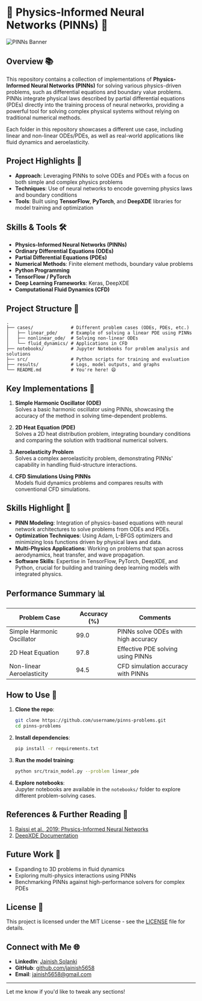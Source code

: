 # 🔬 Physics-Informed Neural Networks (PINNs) 🧠

![PINNs Banner](https://raw.githubusercontent.com/PINNs-banner/main/logo.png)

## Overview 📚

This repository contains a collection of implementations of **Physics-Informed Neural Networks (PINNs)** for solving various physics-driven problems, such as differential equations and boundary value problems. PINNs integrate physical laws described by partial differential equations (PDEs) directly into the training process of neural networks, providing a powerful tool for solving complex physical systems without relying on traditional numerical methods.

Each folder in this repository showcases a different use case, including linear and non-linear ODEs/PDEs, as well as real-world applications like fluid dynamics and aeroelasticity.

## Project Highlights 🚀

- **Approach**: Leveraging PINNs to solve ODEs and PDEs with a focus on both simple and complex physics problems
- **Techniques**: Use of neural networks to encode governing physics laws and boundary conditions
- **Tools**: Built using **TensorFlow**, **PyTorch**, and **DeepXDE** libraries for model training and optimization

## Skills & Tools 🛠️

- **Physics-Informed Neural Networks (PINNs)**
- **Ordinary Differential Equations (ODEs)**
- **Partial Differential Equations (PDEs)**
- **Numerical Methods**: Finite element methods, boundary value problems
- **Python Programming**
- **TensorFlow / PyTorch**
- **Deep Learning Frameworks**: Keras, DeepXDE
- **Computational Fluid Dynamics (CFD)**

## Project Structure 📂

```
.
├── cases/              # Different problem cases (ODEs, PDEs, etc.)
│   ├── linear_pde/     # Example of solving a linear PDE using PINNs
│   ├── nonlinear_ode/  # Solving non-linear ODEs
│   └── fluid_dynamics/ # Applications in CFD
├── notebooks/          # Jupyter Notebooks for problem analysis and solutions
├── src/                # Python scripts for training and evaluation
├── results/            # Logs, model outputs, and graphs
└── README.md           # You're here! 😄
```

## Key Implementations 🔬

1. **Simple Harmonic Oscillator (ODE)**  
   Solves a basic harmonic oscillator using PINNs, showcasing the accuracy of the method in solving time-dependent problems.

2. **2D Heat Equation (PDE)**  
   Solves a 2D heat distribution problem, integrating boundary conditions and comparing the solution with traditional numerical solvers.

3. **Aeroelasticity Problem**  
   Solves a complex aeroelasticity problem, demonstrating PINNs' capability in handling fluid-structure interactions.

4. **CFD Simulations Using PINNs**  
   Models fluid dynamics problems and compares results with conventional CFD simulations.

## Skills Highlight 🔧

- **PINN Modeling**: Integration of physics-based equations with neural network architectures to solve problems from ODEs and PDEs.
- **Optimization Techniques**: Using Adam, L-BFGS optimizers and minimizing loss functions driven by physical laws and data.
- **Multi-Physics Applications**: Working on problems that span across aerodynamics, heat transfer, and wave propagation.
- **Software Skills**: Expertise in TensorFlow, PyTorch, DeepXDE, and Python, crucial for building and training deep learning models with integrated physics.

## Performance Summary 📊

| Problem Case                  | Accuracy (%) | Comments                                  |
|-------------------------------|--------------|-------------------------------------------|
| Simple Harmonic Oscillator     | 99.0         | PINNs solve ODEs with high accuracy       |
| 2D Heat Equation               | 97.8         | Effective PDE solving using PINNs         |
| Non-linear Aeroelasticity      | 94.5         | CFD simulation accuracy with PINNs        |

## How to Use 🔧

1. **Clone the repo**:
   ```bash
   git clone https://github.com/username/pinns-problems.git
   cd pinns-problems
   ```

2. **Install dependencies**:
   ```bash
   pip install -r requirements.txt
   ```

3. **Run the model training**:
   ```bash
   python src/train_model.py --problem linear_pde
   ```

4. **Explore notebooks**:  
   Jupyter notebooks are available in the `notebooks/` folder to explore different problem-solving cases.

## References & Further Reading 📖

1. [Raissi et al., 2019: Physics-Informed Neural Networks](https://arxiv.org/abs/1711.10561)  
2. [DeepXDE Documentation](https://deepxde.readthedocs.io/en/latest/)

## Future Work 🔮

- Expanding to 3D problems in fluid dynamics
- Exploring multi-physics interactions using PINNs
- Benchmarking PINNs against high-performance solvers for complex PDEs

## License 📜

This project is licensed under the MIT License - see the [LICENSE](LICENSE) file for details.

## Connect with Me 🌐

- **LinkedIn**: [Jainish Solanki](https://linkedin.com/in/jainish-solanki)
- **GitHub**: [github.com/jainish5658](https://github.com/jainish5658)
- **Email**: jainish5658@gmail.com

---

Let me know if you'd like to tweak any sections!
